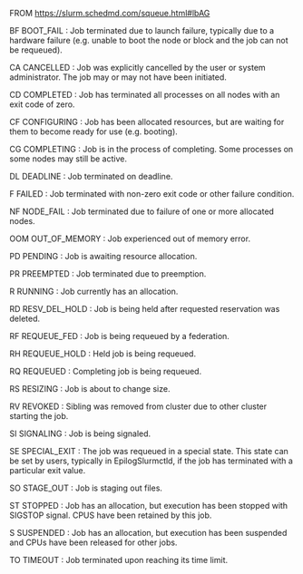 FROM https://slurm.schedmd.com/squeue.html#lbAG

BF BOOT_FAIL
: Job terminated due to launch failure, typically due to a hardware failure (e.g. unable to boot the node or block and the job can not be requeued).

CA CANCELLED
: Job was explicitly cancelled by the user or system administrator. The job may or may not have been initiated.

CD COMPLETED
: Job has terminated all processes on all nodes with an exit code of zero.

CF CONFIGURING
: Job has been allocated resources, but are waiting for them to become ready for use (e.g. booting).

CG COMPLETING
: Job is in the process of completing. Some processes on some nodes may still be active.

DL DEADLINE
: Job terminated on deadline.

F FAILED
: Job terminated with non-zero exit code or other failure condition.

NF NODE_FAIL
: Job terminated due to failure of one or more allocated nodes.

OOM OUT_OF_MEMORY
: Job experienced out of memory error.

PD PENDING
: Job is awaiting resource allocation.

PR PREEMPTED
: Job terminated due to preemption.

R RUNNING
: Job currently has an allocation.

RD RESV_DEL_HOLD
: Job is being held after requested reservation was deleted.

RF REQUEUE_FED
: Job is being requeued by a federation.

RH REQUEUE_HOLD
: Held job is being requeued.

RQ REQUEUED
: Completing job is being requeued.

RS RESIZING
: Job is about to change size.

RV REVOKED
: Sibling was removed from cluster due to other cluster starting the job.

SI SIGNALING
: Job is being signaled.

SE SPECIAL_EXIT
: The job was requeued in a special state. This state can be set by users, typically in EpilogSlurmctld, if the job has terminated with a particular exit value.

SO STAGE_OUT
: Job is staging out files.

ST STOPPED
: Job has an allocation, but execution has been stopped with SIGSTOP signal. CPUS have been retained by this job.

S SUSPENDED
: Job has an allocation, but execution has been suspended and CPUs have been released for other jobs.

TO TIMEOUT
: Job terminated upon reaching its time limit.
